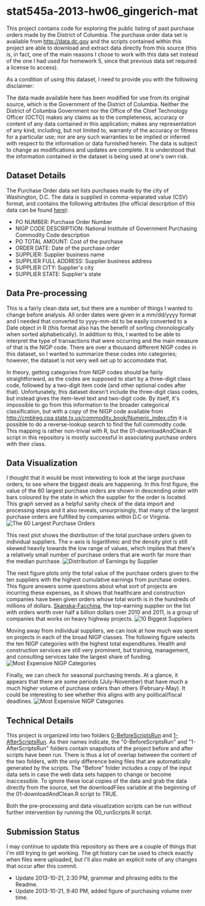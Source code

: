 stat545a-2013-hw06_gingerich-mat
================================

This project contains code for exploring the public listing of past purchase orders made by the District of Columbia. The purchase order data set is available from http://data.dc.gov and the scripts contained within this project are able to download and extract data directly from this source (this is, in fact, one of the main reasons I chose to work with this data set instead of the one I had used for homework 5, since that previous data set required a license to access).

As a condition of using this dataset, I need to provide you with the following disclaimer:

The data made available here has been modified for use from its original source, which is the Government of the District of Columbia. Neither the District of Columbia Government nor the Office of the Chief Technology Officer (OCTO) makes any claims as to the completeness, accuracy or content of any data contained in this application; makes any representation of any kind, including, but not limited to, warranty of the accuracy or fitness for a particular use; nor are any such warranties to be implied or inferred with respect to the information or data furnished herein. The data is subject to change as modifications and updates are complete. It is understood that the information contained in the dataset is being used at one's own risk.

Dataset Details
------------------
The Purchase Order data set lists purchases made by the city of Washington, D.C. The data is supplied in comma-separated value (CSV) format, and contains the following attributes (the official description of this data can be found [here](http://data.dc.gov/Metadata.aspx?id=20)):
* PO NUMBER: Purchase Order Number
* NIGP CODE DESCRIPTION: National Institute of Government Purchasing Commodity Code description
* PO TOTAL AMOUNT: Cost of the purchase
* ORDER DATE: Date of the purchase order
* SUPPLIER: Supplier business name
* SUPPLIER FULL ADDRESS: Supplier business address
* SUPPLIER CITY: Supplier's city
* SUPPLIER STATE: Supplier's state

Data Pre-processing
---------------------
This is a fairly clean data set, but there are a number of things I wanted to change before analysis. All order dates were given in a mm/dd/yyyy format and I needed that converted to yyyy-mm-dd to be easily converted to a Date object in R (this format also has the benefit of sorting chronologically when sorted alphabetically). In addition to this, I wanted to be able to interpret the type of transactions that were occurring and the main measure of that is the NIGP code. There are over a thousand different NIGP codes in this dataset, so I wanted to summarize these codes into categories; however, the dataset is not very well set up to accomodate that.

In theory, getting categories from NIGP codes should be fairly straightforward, as the codes are supposed to start by a three-digit class code, followed by a two-digit item code (and other optional codes after that). Unfortunately, this dataset doesn't include the three-digit class codes, but instead gives the item-level text and two-digit code. By itself, it's impossible to go from this information to the broader categorical classification, but with a copy of the NIGP code available from http://cmblreg.cpa.state.tx.us/commodity_book/Numeric_index.cfm it is possible to do a reverse-lookup search to find the full commodity code. This mapping is rather non-trivial with R, but the 01-downloadAndClean.R script in this repository is mostly successful in associating purchase orders with their class.

Data Visualization
-------------------
I thought that it would be most interesting to look at the large purchase orders, to see where the biggest deals are happening. In this first figure, the value of the 60 largest purchase orders are shown in descending order with bars coloured by the state in which the supplier for the order is located. This graph served as a helpful sanity check of the data import and processing steps and it also reveals, unsurprisingly, that many of the largest purchase orders are fulfilled by companies within D.C or Virginia.
![The 60 Largest Purchase Orders](https://raw.github.com/MattGingerich/stat545a-2013-hw06_gingerich-mat/master/1-AfterScriptsRun/OutputFigures/01-LargestOrders.png)

This next plot shows the distribution of the total purchase orders given to individual suppliers. The x-axis is logarithmic and the density plot is still skewed heavily towards the low range of values, which implies that there's a relatively small number of purchase orders that are worth far more than the median purchase.
![Distribution of Earnings by Supplier](https://raw.github.com/MattGingerich/stat545a-2013-hw06_gingerich-mat/master/1-AfterScriptsRun/OutputFigures/02-EarningsBySupplier.png)

The next figure plots only the total value of the purchase orders given to the ten suppliers with the highest cumulative earnings from purchase orders. This figure answers some questions about what sort of projects are incurring these expenses, as it shows that healthcare and construction companies have been given orders whose total worth is in the hundreds of millions of dollars. [Skanska-Facchina](http://www.facchina.com/portfolio/index.cfm?portFeatured=current&isFeatured=1), the top-earning supplier on the list with orders worth over half a billion dollars over 2010 and 2011, is a group of companies that works on heavy highway projects.
![10 Biggest Suppliers](https://raw.github.com/MattGingerich/stat545a-2013-hw06_gingerich-mat/master/1-AfterScriptsRun/OutputFigures/03-BiggestSuppliers.png)

Moving away from individual suppliers, we can look at how much was spent on projects in each of the broad NIGP classes. The following figure selects the ten NIGP categories with the highest total expenditures. Health and construction services are still very prominent, but training, management, and consulting services take the largest share of funding.
![Most Expensive NIGP Categories](https://raw.github.com/MattGingerich/stat545a-2013-hw06_gingerich-mat/master/1-AfterScriptsRun/OutputFigures/04-PriciestAreas.png)

Finally, we can check for seasonal purchasing trends. At a glance, it appears that there are some periods (July-November) that have much a much higher volume of purchase orders than others (February-May). It could be interesting to see whether this aligns with any political/fiscal deadlines.
![Most Expensive NIGP Categories](https://raw.github.com/MattGingerich/stat545a-2013-hw06_gingerich-mat/master/1-AfterScriptsRun/OutputFigures/05-PurchasingByMonth.png)

Technical Details
------------------
This project is organized into two folders [0-BeforeScriptsRun](https://github.com/MattGingerich/stat545a-2013-hw06_gingerich-mat/tree/master/0-BeforeScriptsRun) and [1-AfterScriptsRun](https://github.com/MattGingerich/stat545a-2013-hw06_gingerich-mat/tree/master/1-AfterScriptsRun). As their names indicate, the "0-BeforeScriptsRun" and "1-AfterScriptsRun" folders contain snapshots of the project before and after scripts have been run. There is thus a lot of overlap between the content of the two folders, with the only difference being files that are automatically generated by the scripts. The "Before" folder includes a copy of the input data sets in case the web data sets happen to change or become inaccessible. To ignore these local copies of the data and grab the data directly from the source, set the downloadFiles variable at the beginning of the 01-downloadAndClean.R script to TRUE.

Both the pre-processing and data visualization scripts can be run without further intervention by running the 00_runScripts.R script.

Submission Status
---------------------
I may continue to update this repository as there are a couple of things that I'm still trying to get working. The git history can be used to check exactly when files were uploaded, but I'll also make an explicit note of any changes that occur after this commit.

* Update 2013-10-21, 2:30 PM, grammar and phrasing edits to the Readme.
* Update 2013-10-21, 9:40 PM, added figure of purchasing volume over time.
